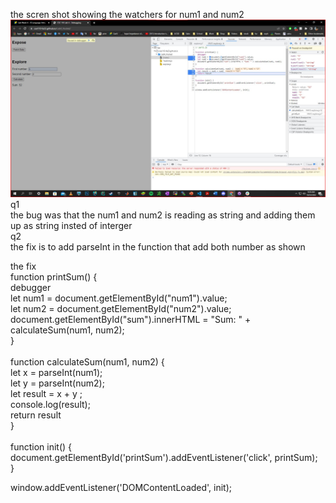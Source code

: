the scren shot showing the watchers for num1 and num2 <br>
 ![img](sc-part3-q1.jpg)
 <br>
q1<br>
the bug was that the num1 and num2 is reading as string and adding them up as string insted of interger
<br>
q2<br>
the fix is to add parseInt in the function that add both number as shown 
<br>


the fix 
<br>
function printSum() {<br>
  debugger<br>
  let num1 = document.getElementById("num1").value;<br>
  let num2 = document.getElementById("num2").value;<br>
  document.getElementById("sum").innerHTML = "Sum: " + calculateSum(num1, num2);<br>
}<br>
<br>
function calculateSum(num1, num2) {<br>
  let x = parseInt(num1);<br>
  let y = parseInt(num2);<br>
  let result = x + y ;<br>
  console.log(result);<br>
  return result<br>
}<br>
<br>
function init() {<br>
  document.getElementById('printSum').addEventListener('click', printSum);<br>
}<br>

window.addEventListener('DOMContentLoaded', init);<br>